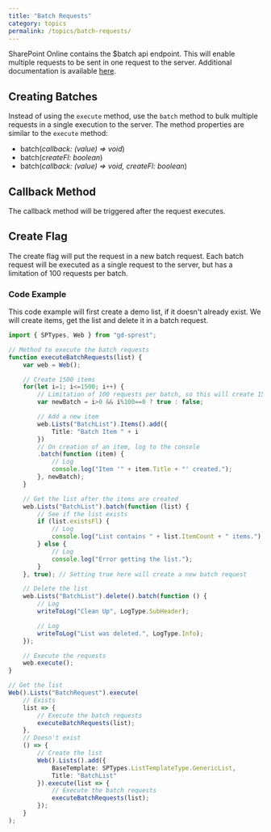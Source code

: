 ```yaml
---
title: "Batch Requests"
category: topics
permalink: /topics/batch-requests/
---
```

SharePoint Online contains the $batch api endpoint. This will enable multiple requests to be sent in one request to the server. Additional documentation is available [here](https://docs.microsoft.com/en-us/sharepoint/dev/sp-add-ins/make-batch-requests-with-the-rest-apis).

## Creating Batches

Instead of using the ```execute``` method, use the ```batch``` method to bulk multiple requests in a single execution to the server. The method properties are similar to the ```execute``` method:

* batch(_callback: (value) => void_)
* batch(_createFl: boolean_)
* batch(_callback: (value) => void, createFl: boolean_)

## Callback Method

The callback method will be triggered after the request executes.

## Create Flag

The create flag will put the request in a new batch request. Each batch request will be executed as a single request to the server, but has a limitation of 100 requests per batch.

### Code Example

This code example will first create a demo list, if it doesn't already exist. We will create items, get the list and delete it in a batch request.

```ts
import { SPTypes, Web } from "gd-sprest";

// Method to execute the batch requests
function executeBatchRequests(list) {
    var web = Web();

    // Create 1500 items
    for(let i=1; i<=1500; i++) {
        // Limitation of 100 requests per batch, so this will create 15 batch requests
        var newBatch = i>0 && i%100==0 ? true : false;

        // Add a new item
        web.Lists("BatchList").Items().add({
            Title: "Batch Item " + i
        })
        // On creation of an item, log to the console
        .batch(function (item) {
            // Log
            console.log("Item '" + item.Title + "' created.");
        }, newBatch);
    }

    // Get the list after the items are created
    web.Lists("BatchList").batch(function (list) {
        // See if the list exists
        if (list.existsFl) {
            // Log
            console.log("List contains " + list.ItemCount + " items.");
        } else {
            // Log
            console.log("Error getting the list.");
        }
    }, true); // Setting true here will create a new batch request

    // Delete the list
    web.Lists("BatchList").delete().batch(function () {
        // Log
        writeToLog("Clean Up", LogType.SubHeader);

        // Log
        writeToLog("List was deleted.", LogType.Info);
    });

    // Execute the requests
    web.execute();
}

// Get the list
Web().Lists("BatchRequest").execute(
    // Exists
    list => {
        // Execute the batch requests
        executeBatchRequests(list);
    },
    // Doesn't exist
    () => {
        // Create the list
        Web().Lists().add({
            BaseTemplate: SPTypes.ListTemplateType.GenericList,
            Title: "BatchList"
        }).execute(list => {
            // Execute the batch requests
            executeBatchRequests(list);
        });
    }
);
```